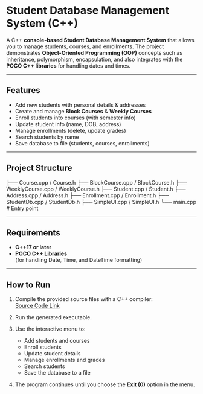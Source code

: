 # Student Database Management System (C++)

A C++ **console-based Student Database Management System** that allows you to manage students, courses, and enrollments. The project demonstrates **Object-Oriented Programming (OOP)** concepts such as inheritance, polymorphism, encapsulation, and also integrates with the **POCO C++ libraries** for handling dates and times.

---

## Features
- Add new students with personal details & addresses  
- Create and manage **Block Courses** & **Weekly Courses**  
- Enroll students into courses (with semester info)  
- Update student info (name, DOB, address)  
- Manage enrollments (delete, update grades)  
- Search students by name  
- Save database to file (students, courses, enrollments)

---

## Project Structure
├── Course.cpp / Course.h
├── BlockCourse.cpp / BlockCourse.h
├── WeeklyCourse.cpp / WeeklyCourse.h
├── Student.cpp / Student.h
├── Address.cpp / Address.h
├── Enrollment.cpp / Enrollment.h
├── StudentDb.cpp / StudentDb.h
├── SimpleUI.cpp / SimpleUI.h
└── main.cpp # Entry point

---

## Requirements
- **C++17 or later**
- [**POCO C++ Libraries**](https://pocoproject.org/)  
  (for handling Date, Time, and DateTime formatting)

---

## How to Run

1. Compile the provided source files with a C++ compiler:  
   [Source Code Link](https://github.com/DheerajSwaroopSaligramaMahesh/Advanced_Programming_Techniques-StudentDB/tree/main/myCode)  

2. Run the generated executable.  

3. Use the interactive menu to:  
   - Add students and courses  
   - Enroll students  
   - Update student details  
   - Manage enrollments and grades  
   - Search students  
   - Save the database to a file  

4. The program continues until you choose the **Exit (0)** option in the menu.  


